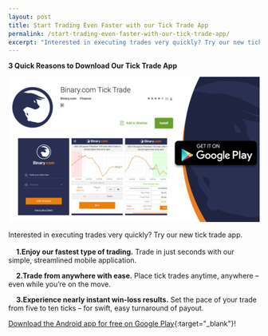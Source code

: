 ```yaml
---
layout: post
title: Start Trading Even Faster with our Tick Trade App
permalink: /start-trading-even-faster-with-our-tick-trade-app/
excerpt: "Interested in executing trades very quickly? Try our new tick trade app. Here are three quick reasons to download our Tick Trade App..."
---
```



**3 Quick Reasons to Download Our Tick Trade App**

![](/images/ticktrade_promote.png)


Interested in executing trades very quickly? Try our new tick trade app.
<br><br>
&nbsp;&nbsp;&nbsp;&nbsp;**1.Enjoy our fastest type of trading.** Trade in just seconds with our simple, streamlined mobile application.

&nbsp;&nbsp;&nbsp;&nbsp;**2.Trade from anywhere with ease.** Place tick trades anytime, anywhere – even while you’re on the move. 

&nbsp;&nbsp;&nbsp;&nbsp;**3.Experience nearly instant win-loss results.** Set the pace of your trade from five to ten ticks – for swift, easy turnaround of payout.  

[Download the Android app for free on Google Play](https://play.google.com/store/apps/details?id=com.binary.ticktrade&utm_source=blog&utm_medium=social&utm_campaign=blog_post_en){:target="_blank"}!
